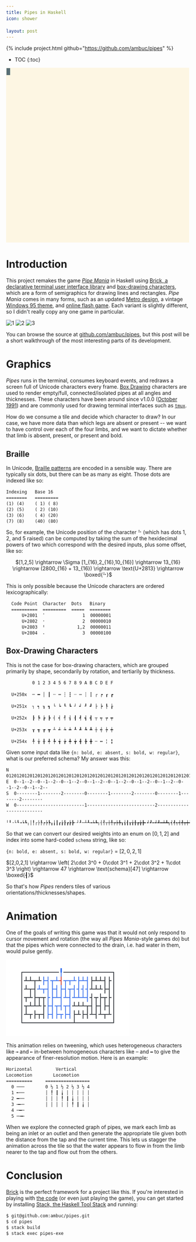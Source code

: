 ```yaml
---
title: Pipes in Haskell
icon: shower

layout: post
---
```


{% include project.html 
  github="https://github.com/ambuc/pipes"
  %}

* TOC
{:toc}

![Pipes](/assets/images/pipes/anim.gif)

# Introduction
This project remakes the game [_Pipe
Mania_](https://en.wikipedia.org/wiki/Pipe_Mania) in Haskell using [Brick, a
declarative terminal user interface
library](http://hackage.haskell.org/package/brick) and [box-drawing
characters](http://hackage.haskell.org/package/brick), which are a form of
semigraphics for drawing lines and rectangles. _Pipe Mania_ comes in many forms, 
such as an updated [Metro design](https://store-images.s-microsoft.com/image/apps.50223.9007199266530569.85ca83ac-8716-441b-ac8f-274104073aa0.f8d28383-fd79-4aab-a895-d0a3bcc26f0c?w=672&h=378&q=80&mode=letterbox&background=%23FFE4E4E4&format=jpg), 
a vintage [Windows 95 theme](https://i.ytimg.com/vi/DkV8PqlMwNc/hqdefault.jpg), 
and [online flash game](https://img-hws.pog.com/cloud/y8-thumbs/30894/big.jpg).
Each variant is slightly different, so I didn't really copy any one game in
particular.

![1](https://store-images.s-microsoft.com/image/apps.50223.9007199266530569.85ca83ac-8716-441b-ac8f-274104073aa0.f8d28383-fd79-4aab-a895-d0a3bcc26f0c?w=672&h=378&q=80&mode=letterbox&background=%23FFE4E4E4&format=jpg)
![2](https://i.ytimg.com/vi/DkV8PqlMwNc/hqdefault.jpg)
![3](https://img-hws.pog.com/cloud/y8-thumbs/30894/big.jpg)

You can browse the source at
[github.com/ambuc/pipes](https://github.com/ambuc/pipes), but this post will be
a short walkthrough of the most interesting parts of its development.

# Graphics
_Pipes_ runs in the terminal, consumes keyboard events, and redraws a screen full
of Unicode characters every frame. [Box
Drawing](https://en.wikipedia.org/wiki/Box_Drawing) characters are used to
render empty/full, connected/isolated pipes at all angles and thicknesses. These
characters have been around since v1.0.0 ([October
1991](https://www.unicode.org/history/publicationdates.html)) and are commonly
used for drawing terminal interfaces such as
[`tmux`](https://en.wikipedia.org/wiki/Tmux).

How do we consume a tile and decide which character to draw? In our case, we
have more data than which legs are absent or present -- we want to have control
over each of the four limbs, and we want to dictate whether that limb is absent,
present, or present and bold.

## Braille 

In Unicode, [Braille patterns](https://en.wikipedia.org/wiki/Braille_Patterns)
are encoded in a sensible way. There are typically six dots, but there can be as
many as eight. Those dots are indexed like so:

    Indexing   Base 16
    ========   =========
    (1) (4)    ( 1) ( 8)
    (2) (5)    ( 2) (10)
    (3) (6)    ( 4) (20)
    (7) (8)    (40) (80)

So, for example, the Unicode position of the character ⠓ (which has dots 1, 2,
and 5 raised) can be computed by taking the sum of the hexidecimal powers of two
which correspond with the desired inputs, plus some offset, like so:

<center>
$[1,2,5] \rightarrow \Sigma [1_{16},2_{16},10_{16}] \rightarrow 13_{16}
\rightarrow (2800_{16} + 13_{16}) \rightarrow \text{U+2813} \rightarrow
\boxed{⠓}$
</center>

This is only possible because the Unicode characters are ordered
lexicographically:

      Code Point  Character  Dots   Binary
      ==========  =========  =====  ========
          U+2801  ⠁              1  00000001
          U+2802  ⠂              2  00000010
          U+2803  ⠃            1,2  00000011
          U+2804  ⠄              3  00000100

## Box-Drawing Characters

This is not the case for box-drawing characters, which are grouped primarily by
shape, secondarily by rotation, and tertiarily by thickness.

              0 1 2 3 4 5 6 7 8 9 A B C D E F

      U+250x  ─ ━ │ ┃ ┄ ┅ ┆ ┇ ┈ ┉ ┊ ┋ ┌ ┍ ┎ ┏

      U+251x  ┐ ┑ ┒ ┓ └ ┕ ┖ ┗ ┘ ┙ ┚ ┛ ├ ┝ ┞ ┟

      U+252x  ┠ ┡ ┢ ┣ ┤ ┥ ┦ ┧ ┨ ┩ ┪ ┫ ┬ ┭ ┮ ┯

      U+253x  ┰ ┱ ┲ ┳ ┴ ┵ ┶ ┷ ┸ ┹ ┺ ┻ ┼ ┽ ┾ ┿

      U+254x  ╀ ╁ ╂ ╃ ╄ ╅ ╆ ╇ ╈ ╉ ╊ ╋ ╌ ╍ ╎ ╏

Given some input data like `{n: bold, e: absent, s: bold, w: regular}`, what is
our preferred schema? My answer was this:

    N  012012012012012012012012012012012012012012012012012012012012012012012012012012012
    E  0--1--2--0--1--2--0--1--2--0--1--2--0--1--2--0--1--2--0--1--2--0--1--2--0--1--2--
    S  0--------1--------2--------0--------1--------2--------0--------1--------2--------
    W  0--------------------------1--------------------------2--------------------------
        ╵╹╶└┖╺┕┗╷│╿┌├┞┍┝┡╻╽┃┎┟┠┏┢┣╴┘┚─┴┸╼┶┺┐┤┦┬┼╀┮┾╄┒┧┨┰╁╂┲╆╊╸┙┛╾┵┹━┷┻┑┥┩┭┽╃┯┿╇┓┪┫┱╅╉┳╈╋

So that we can convert our desired weights into an enum on $[0,1,2]$ and index
into some hard-coded `schema` string, like so:

`{n: bold, e: absent, s: bold, w: regular}` = $[2,0,2,1]$

$[2,0,2,1] \rightarrow \left( 2\cdot 3^0  + 0\cdot 3^1  + 2\cdot 3^2  +
1\cdot 3^3 \right) \rightarrow 47 \rightarrow \text{schema}[47] \rightarrow
\boxed{┨}$

So that's how _Pipes_ renders tiles of various orientations/thicknesses/shapes.

# Animation

One of the goals of writing this game was that it would not only respond to
cursor movement and rotation (the way all _Pipes Mania_-style games do) but that the
pipes which were connected to the drain, i.e. had water in them, would pulse
gently.

![Pipes](/assets/images/pipes/example-anim.gif)

This animation relies on tweening, which uses heterogeneous characters like `╼`
and `╾` in-between homogeneous characters like `─` and `━` to give the
appearance of finer-resolution motion. Here is an example:

    Horizontal         Vertical
    Locomotion        Locomotion
    ==========     =================
      0 ───        0 ½ 1 ½ 2 ½ 3 ½ 4  
      1 ╾──        │ ╿ ┃ ╽ │ │ │ │ │  
      2 ━──        │ │ │ ╿ ┃ ╽ │ │ │  
      3 ╼╾─        │ │ │ │ │ ╿ ┃ ╽ │  
      4 ─━─                    
      5 ─╼╾                    
 
When we explore the connected graph of pipes, we mark each limb as being an
inlet or an outlet and then generate the appropriate tile given both the
distance from the tap and the current time. This lets us stagger the animation
across the tile so that the water appears to flow in from the limb nearer to the
tap and flow out from the others.

# Conclusion

[Brick](http://hackage.haskell.org/package/brick) is the perfect framework for a
project like this. If you're interested in playing with [the
code](https://github.com/ambuc/pipes) (or even just
playing the game), you can get started by installing [Stack, the Haskell Tool
Stack](https://docs.haskellstack.org/en/stable/README/#how-to-install) and
running:

    $ git@github.com:ambuc/pipes.git
    $ cd pipes
    $ stack build
    $ stack exec pipes-exe
